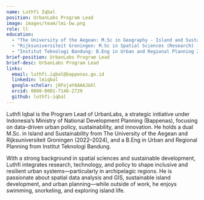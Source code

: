 ```yaml
---
name: Luthfi Iqbal
position: UrbanLabs Program Lead
image: images/team/lmi-bw.png
role: ll
education: 
  - "The University of the Aegean: M.Sc in Geography - Island and Sustainability 2022-2024"
  - "Rijksuniversiteit Groningen: M.Sc in Spatial Sciences (Research) - Island and Sustainability 2022-2024"
  - "Institut Teknologi Bandung: B.Eng in Urban and Regional Planning 2012-2017"
brief-position: UrbanLabs Program Lead
brief-desc: UrbanLabs Program Lead
links:
  email: luthfi.iqbal@bappenas.go.id
  linkedin: lmiqbal
  google-scholar: j0FojaYAAAAJ&hl
  orcid: 0000-0001-7146-2729
  github: luthfi-iqbal
---
```


Luthfi Iqbal is the Program Lead of UrbanLabs, a strategic initiative under Indonesia’s Ministry of National Development Planning (Bappenas), focusing on data-driven urban policy, sustainability, and innovation. He holds a dual M.Sc. in Island and Sustainability from The University of the Aegean and Rijksuniversiteit Groningen (2022–2024), and a B.Eng in Urban and Regional Planning from Institut Teknologi Bandung.

With a strong background in spatial sciences and sustainable development, Luthfi integrates research, technology, and policy to shape inclusive and resilient urban systems—particularly in archipelagic regions. He is passionate about spatial data analysis and GIS, sustainable island development, and urban planning—while outside of work, he enjoys swimming, snorkeling, and exploring island life.
